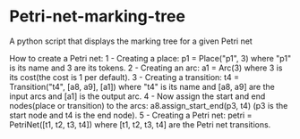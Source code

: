 # Petri-net-marking-tree
A python script that displays the marking tree for a given Petri net

How to create a Petri net:
  1 - Creating a place: p1 = Place("p1", 3) where "p1" is its name and 3 are its tokens.
  2 - Creating an arc: a1 = Arc(3) where 3 is its cost(the cost is 1 per default).
  3 - Creating a transition: t4 = Transition("t4", [a8, a9], [a1]) where "t4" is its name and [a8, a9] are the input arcs 
    and [a1] is the output arc.
  4 - Now assign the start and end nodes(place or transition) to the arcs: a8.assign_start_end(p3, t4) 
    (p3 is the start node and t4 is the end node).
  5 - Creating a Petri net: petri = PetriNet([t1, t2, t3, t4]) where [t1, t2, t3, t4] are the Petri net transitions.

